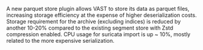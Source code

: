 A new parquet store plugin allows VAST to store its data as parquet files,
increasing storage efficiency at the expense of higher deserialization costs.
Storage requirement for the archive (excluding indices) is reduced by another
10-20% compared to the existing segment store with Zstd compression enabled.
CPU usage for suricata import is up ~ 10%,  mostly related to the more
expensive serialization.
